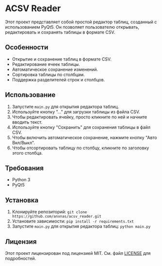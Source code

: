 # ACSV Reader

Этот проект представляет собой простой редактор таблиц, созданный с использованием PyQt5. Он позволяет пользователю открывать, редактировать и сохранять таблицы в формате CSV.

## Особенности

- Открытие и сохранение таблиц в формате CSV.
- Редактирование ячеек таблицы.
- Автоматическое сохранение изменений.
- Сортировка таблицы по столбцам.
- Поддержка разделителей строк и столбцов.

## Использование

1. Запустите `main.py` для открытия редактора таблиц.
2. Используйте кнопку "..." для загрузки таблицы из файла CSV.
3. Чтобы редактировать ячейку, просто кликните по ней и начните вводить текст.
4. Используйте кнопку "Сохранить" для сохранения таблицы в файл CSV.
5. Чтобы включить автоматическое сохранение, нажмите кнопку "Авто Вкл/Выкл".
6. Чтобы отсортировать таблицу по столбцу, кликните по заголовку этого столбца.

## Требования

- Python 3
- PyQt5

## Установка

1. Клонируйте репозиторий: `git clone https://github.com/anxnas/acsv_reader.git`
2. Установите зависимости: `pip install -r requirements.txt`
3. Запустите `main.py` для открытия редактора таблиц: `python main.py`

## Лицензия

Этот проект лицензирован под лицензией MIT. См. файл [LICENSE](LICENSE) для подробностей.
